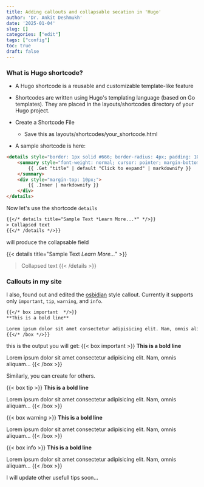 ```yaml
---
title: Adding callouts and collapsable secation in 'Hugo'
author: 'Dr. Ankit Deshmukh'
date: '2025-01-04'
slug: []
categories: ["edit"]
tags: ["config"]
toc: true
draft: false
---
```


### What is Hugo shortcode?
- A Hugo shortcode is a reusable and customizable template-like feature
- Shortcodes are written using Hugo's templating language (based on Go templates). They are placed in the layouts/shortcodes directory of your Hugo project.
- Create a Shortcode File
    - Save this as layouts/shortcodes/your_shortcode.html

- A sample shortcode is here:
```html
<details style="border: 1px solid #666; border-radius: 4px; padding: 10px; margin: 10px 0; box-shadow: 3px 3px 5px #8989e420;">
    <summary style="font-weight: normal; cursor: pointer; margin-bottom: 5px;">
        {{ .Get "title" | default "Click to expand" | markdownify }}
    </summary>
    <div style="margin-top: 10px;">
        {{ .Inner | markdownify }}
    </div>
</details>

```
Now let's use the shortcode `details`

```txt
{{</* details title="Sample Text *Learn More...*" */>}}
> Collapsed text
{{</* /details */>}}
```
will produce the collapsable field

{{< details title="Sample Text *Learn More...*" >}}
> Collapsed text
{{< /details >}}

### Callouts in my site

I also, found out and edited the [osbidian](https://obsidian.md/) style callout. Currently it supports only `important`, `tip`, `warning`, and `info`.

```txt
{{</* box important  */>}}
**This is a bold line**

Lorem ipsum dolor sit amet consectetur adipisicing elit. Nam, omnis aliquam...
{{</* /box */>}}
```

this is the output you will get:
{{< box important  >}}
**This is a bold line**

Lorem ipsum dolor sit amet consectetur adipisicing elit. Nam, omnis aliquam...
{{< /box >}}

Similarly, you can create for others.

{{< box tip  >}}
**This is a bold line**

Lorem ipsum dolor sit amet consectetur adipisicing elit. Nam, omnis aliquam...
{{< /box >}}

{{< box warning  >}}
**This is a bold line**

Lorem ipsum dolor sit amet consectetur adipisicing elit. Nam, omnis aliquam...
{{< /box >}}


{{< box info >}}
**This is a bold line**

Lorem ipsum dolor sit amet consectetur adipisicing elit. Nam, omnis aliquam...
{{< /box >}}

I will update other usefull tips soon...
